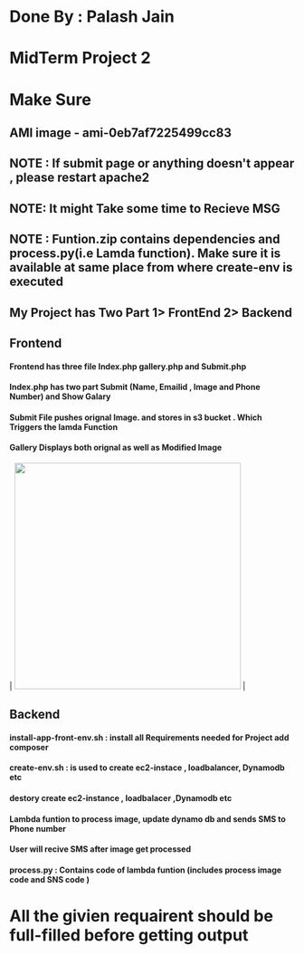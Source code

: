# Done By : Palash Jain
# MidTerm Project 2

# Make Sure
## AMI image - ami-0eb7af7225499cc83 
## NOTE : If submit page or anything doesn't appear , please restart apache2
## NOTE: It might Take some time to Recieve MSG 
## NOTE : Funtion.zip contains dependencies and process.py(i.e Lamda function). Make sure it is available at same place from where create-env is executed 


## My Project has Two Part 1> FrontEnd 2> Backend

## Frontend 
#### Frontend has three file Index.php gallery.php and Submit.php
#### Index.php has two part Submit (Name, Emailid , Image and Phone Number)  and Show Galary
#### Submit File pushes orignal Image. and stores in s3 bucket . Which Triggers the lamda Function 
#### Gallery Displays both orignal as well as Modified Image  


| <img src="https://github.com/illinoistech-itm/pjain24/blob/master/ITMO-544/MP2/images/index.JPG" alt="" style="width: 400px;"/> |


## Backend

#### install-app-front-env.sh : install all Requirements needed for Project add composer 
#### create-env.sh :  is used to create ec2-instace , loadbalancer, Dynamodb etc 
#### destory create ec2-instance , loadbalacer ,Dynamodb etc 
#### Lambda funtion to process image, update dynamo db and sends SMS to Phone number 
#### User will recive SMS after image get processed

#### process.py : Contains code of lambda funtion (includes process image code and SNS code )

# All the givien requairent should be full-filled before getting output